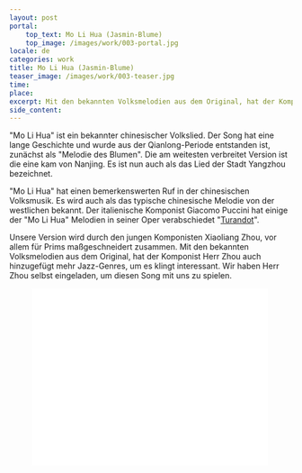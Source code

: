 ```yaml
---
layout: post
portal:
    top_text: Mo Li Hua (Jasmin-Blume)
    top_image: /images/work/003-portal.jpg
locale: de
categories: work
title: Mo Li Hua (Jasmin-Blume)
teaser_image: /images/work/003-teaser.jpg
time:
place:
excerpt: Mit den bekannten Volksmelodien aus dem Original, hat der Komponist Herr Zhou auch hinzugefügt mehr Jazz-Genres, um es klingt interessant.
side_content:
---
```


"Mo Li Hua" ist ein bekannter chinesischer Volkslied. Der Song hat eine lange Geschichte und wurde aus der Qianlong-Periode entstanden ist,
zunächst als "Melodie des Blumen". Die am weitesten verbreitet Version ist die eine kam von Nanjing.
Es ist nun auch als das Lied der Stadt Yangzhou bezeichnet.

"Mo Li Hua" hat einen bemerkenswerten Ruf in der chinesischen Volksmusik. Es wird auch als das typische chinesische Melodie von der westlichen bekannt.
Der italienische Komponist Giacomo Puccini hat einige der "Mo Li Hua" Melodien in seiner Oper verabschiedet
"<a href="https://www.youtube.com/watch?v=-PkS2HQj9ZE" target="_blank">Turandot</a>".

Unsere Version wird durch den jungen Komponisten Xiaoliang Zhou, vor allem für Prims maßgeschneidert zusammen.
Mit den bekannten Volksmelodien aus dem Original, hat der Komponist Herr Zhou auch hinzugefügt mehr Jazz-Genres, um es klingt interessant.
Wir haben Herr Zhou selbst eingeladen, um diesen Song mit uns zu spielen.

<figure class="video-container">
    <iframe width="420" height="315" src="//www.youtube.com/embed/m4X37CWHYyU" frameborder="0" allowfullscreen></iframe>
</figure>
